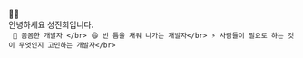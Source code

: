 

💙🤍</br>
안녕하세요 성진희입니다.</br>&nbsp;
```🌱 꼼꼼한 개발자 </br>```&nbsp;
```😄 빈 틈을 채워 나가는 개발자</br>```&nbsp;
```⚡ 사람들이 필요로 하는 것이 무엇인지 고민하는 개발자</br>```&nbsp;
<!--
**sjinicd/sjinicd** is a ✨ _special_ ✨ repository because its `README.md` (this file) appears on your GitHub profile.



Here are some ideas to get you started:

- 🔭 I’m currently working on ...
- 🌱 I’m currently learning ...
- 👯 I’m looking to collaborate on ...
- 🤔 I’m looking for help with ...
- 💬 Ask me about ...
- 📫 How to reach me: ...
- 😄 Pronouns: ...
- ⚡ Fun fact: ...
-->
